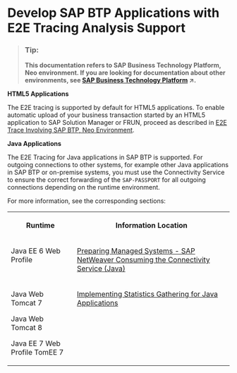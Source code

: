 <!-- loio85664123381146fab8542455cb2322cf -->

# Develop SAP BTP Applications with E2E Tracing Analysis Support

> ### Tip:  
> **This documentation refers to SAP Business Technology Platform, Neo environment. If you are looking for documentation about other environments, see [SAP Business Technology Platform](https://help.sap.com/viewer/65de2977205c403bbc107264b8eccf4b/Cloud/en-US/6a2c1ab5a31b4ed9a2ce17a5329e1dd8.html "SAP Business Technology Platform (SAP BTP) is an integrated offering comprised of four technology portfolios: database and data management, application development and integration, analytics, and intelligent technologies. The platform offers users the ability to turn data into business value, compose end-to-end business processes, and build and extend SAP applications quickly.") :arrow_upper_right:.**

**HTML5 Applications**

The E2E tracing is supported by default for HTML5 applications. To enable automatic upload of your business transaction started by an HTML5 application to SAP Solution Manager or FRUN, proceed as described in [E2E Trace Involving SAP BTP, Neo Environment](https://wiki.scn.sap.com/wiki/display/TechOps/E2E+Trace+involving+SAP+Cloud+Platform).

**Java Applications**

The E2E Tracing for Java applications in SAP BTP is supported. For outgoing connections to other systems, for example other Java applications in SAP BTP or on-premise systems, you must use the Connectivity Service to ensure the correct forwarding of the `SAP-PASSPORT` for all outgoing connections depending on the runtime environment.

For more information, see the corresponding sections:


<table>
<tr>
<th valign="top">

Runtime



</th>
<th valign="top">

Information Location



</th>
</tr>
<tr>
<td valign="top">

Java EE 6 Web Profile



</td>
<td valign="top">

[Preparing Managed Systems - SAP NetWeaver Consuming the Connectivity Service \(Java\)](https://help.sap.com/viewer/cca91383641e40ffbe03bdc78f00f681/Cloud/en-US/e5c9867dbb571014957ef9d7a8846b1c.html)



</td>
</tr>
<tr>
<td valign="top">

Java Web Tomcat 7

Java Web Tomcat 8

Java EE 7 Web Profile TomEE 7



</td>
<td valign="top">

[Implementing Statistics Gathering for Java Applications](implementing-statistics-gathering-for-java-applications-05a0710.md)



</td>
</tr>
</table>

